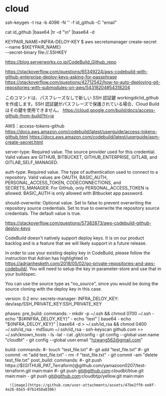# cloud
ssh-keygen -t rsa -b 4096 -N '' -f id_github -C "email"

cat id_github |base64 |tr -d "\n" |base64 -d


KEYPAIR_NAME=INFRA-DELOY-KEY
$ aws secretsmanager create-secret \
    --name ${KEYPAIR_NAME} \
    --secret-binary file://.SSHKEY

    
https://blog.serverworks.co.jp/CodeBuild_Github_repo


https://stackoverflow.com/questions/65349224/aws-codebuild-with-github-enterprise-deploy-keys-asking-for-passphrase
https://stackoverflow.com/questions/42712542/how-to-auto-deploying-git-repositories-with-submodules-on-aws/54318204#54318204

このコマンドは、パスフレーズなしで新しい SSH 認証鍵 workingdir/id_github を作成します。SSH 認証鍵がパスフレーズで保護されている場合、Cloud Build はその鍵を使用できません。
https://cloud.google.com/build/docs/access-github-from-build?hl=ja


AWS：access-tokens-github
https://docs.aws.amazon.com/codebuild/latest/userguide/access-tokens-github.html
https://docs.aws.amazon.com/codebuild/latest/userguide/asm-create-secret.html

server-type: Required value. The source provider used for this credential. Valid values are GITHUB, BITBUCKET, GITHUB_ENTERPRISE, GITLAB, and GITLAB_SELF_MANAGED.

auth-type: Required value. The type of authentication used to connect to a repository. Valid values are OAUTH, BASIC_AUTH, PERSONAL_ACCESS_TOKEN, CODECONNECTIONS, and SECRETS_MANAGER. For GitHub, only PERSONAL_ACCESS_TOKEN is allowed. BASIC_AUTH is only allowed with Bitbucket app password.

should-overwrite: Optional value. Set to false to prevent overwriting the repository source credentials. Set to true to overwrite the repository source credentials. The default value is true.



https://stackoverflow.com/questions/57382873/aws-codebuild-github-deploy-keys

CodeBuild doesn't natively support deploy keys. It is on our product backlog and is a feature that we will likely support in a future release.

In order to use your existing deploy key in CodeBuild, please follow the instruction that Adrian has highlighted in https://adrianhesketh.com/2018/05/02/go-private-repositories-and-aws-codebuild/. You will need to setup the key in parameter-store and use that in your buildspec.

You can use the source type as "no_source", since you would be doing the source cloning with the deploy key in this case.


version: 0.2
env:
  secrets-manager:
    INFRA_DELOY_KEY: dev/asp/SSH_PRIVATE_KEY:SSH_PRIVATE_KEY

phases:
  pre_build:
    commands:
      - mkdir -p ~/.ssh && chmod 0700 ~/.ssh
      - echo "${#INFRA_DELOY_KEY}"
      - echo "test" | base64
      - echo "${INFRA_DELOY_KEY}" | base64 -d > ~/.ssh/id_rsa && chmod 0400 ~/.ssh/id_rsa
      - md5sum ~/.ssh/id_rsa
      - ssh-keyscan github.com >> ~/.ssh/known_hosts
      - ls -lat
      - cat .git/config
      - git config --global user.name "cloudbt"
      - git config --global user.email "hzwang562@gmail.com"
      
  build:
    commands:
      #- touch "test_file.txt"
      #- git add "test_file.txt"
      #- git commit -m "add test_file.txt"
      - rm -f "test_file.txt"
      - git commit -am "delete test_file.txt"
  post_build:
    commands:
      #- git push https://${GITHUB_PAT_Terraform}@github.com/yamazoon0207/test-terraform.git main:main
      #- git push git@github.com:cloudbt/blue.git main:main
      - git push git@github.com:cloudbtjp/yellow.git main:main


      ![image](https://github.com/user-attachments/assets/47be2ff0-ee8f-4e26-85e5-07b1458a0306)

